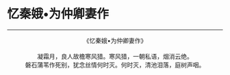 # 忆秦娥•为仲卿妻作
***
<center>
《忆秦娥•为仲卿妻作》<br> 
<br>
凝霜月，良人故檐寒风猎。寒风猎，一朝私语，烟消云绝。<br>
磐石蒲苇作死别，犹念丝情何时灭。何时灭，清池泪落，庭树声咽。
</center>

